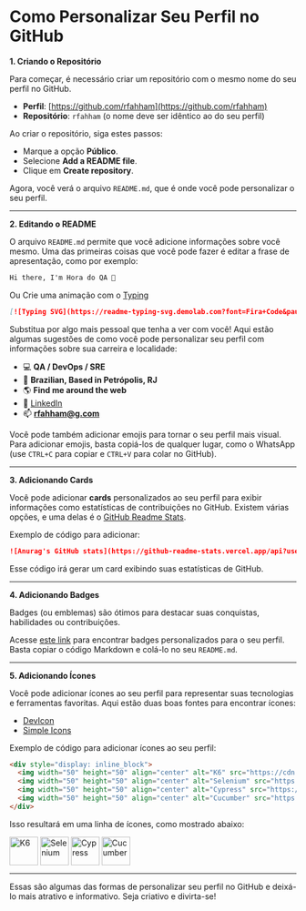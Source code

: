 # Como Personalizar Seu Perfil no GitHub

**1. Criando o Repositório**

Para começar, é necessário criar um repositório com o mesmo nome do seu perfil no GitHub.

- **Perfil**: [https://github.com/rfahham](https://github.com/rfahham)
- **Repositório**: `rfahham` (o nome deve ser idêntico ao do seu perfil)

Ao criar o repositório, siga estes passos:

- Marque a opção **Público**.
- Selecione **Add a README file**.
- Clique em **Create repository**.

Agora, você verá o arquivo `README.md`, que é onde você pode personalizar o seu perfil.

---

**2. Editando o README**

O arquivo `README.md` permite que você adicione informações sobre você mesmo. Uma das primeiras coisas que você pode fazer é editar a frase de apresentação, como por exemplo:

```markdown
Hi there, I'm Hora do QA 👋
```

Ou Crie uma animação com o [Typing](https://readme-typing-svg.demolab.com/demo/)

```markdown
[![Typing SVG](https://readme-typing-svg.demolab.com?font=Fira+Code&pause=1000&width=435&lines=Hi+there%2C+I'm+Hora+do+QA+%F0%9F%91%8B)](https://git.io/typing-svg)
```

Substitua por algo mais pessoal que tenha a ver com você! Aqui estão algumas sugestões de como você pode personalizar seu perfil com informações sobre sua carreira e localidade:

- 💻 **QA / DevOps / SRE**
- 🏡 **Brazilian, Based in Petrópolis, RJ**
- 🌎 **Find me around the web**
- 💼 [LinkedIn](https://www.linkedin.com/in/ricardo-fahham/)
- 📫 **rfahham@g.com**

Você pode também adicionar emojis para tornar o seu perfil mais visual. Para adicionar emojis, basta copiá-los de qualquer lugar, como o WhatsApp (use `CTRL+C` para copiar e `CTRL+V` para colar no GitHub).

---

**3. Adicionando Cards**

Você pode adicionar **cards** personalizados ao seu perfil para exibir informações como estatísticas de contribuições no GitHub. Existem várias opções, e uma delas é o [GitHub Readme Stats](https://github.com/anuraghazra/github-readme-stats).

Exemplo de código para adicionar:

```markdown
![Anurag's GitHub stats](https://github-readme-stats.vercel.app/api?username=anuraghazra&theme=dark&show_icons=true)
```

Esse código irá gerar um card exibindo suas estatísticas de GitHub.

---

**4. Adicionando Badges**

Badges (ou emblemas) são ótimos para destacar suas conquistas, habilidades ou contribuições.

Acesse [este link](https://github.com/Ileriayo/markdown-badges) para encontrar badges personalizados para o seu perfil. Basta copiar o código Markdown e colá-lo no seu `README.md`.

---

**5. Adicionando Ícones**

Você pode adicionar ícones ao seu perfil para representar suas tecnologias e ferramentas favoritas. Aqui estão duas boas fontes para encontrar ícones:

- [DevIcon](https://devicon.dev/)
- [Simple Icons](https://simpleicons.org/)

Exemplo de código para adicionar ícones ao seu perfil:

```html
<div style="display: inline_block">
  <img width="50" height="50" align="center" alt="K6" src="https://cdn.jsdelivr.net/gh/devicons/devicon@latest/icons/k6/k6-original.svg"/>
  <img width="50" height="50" align="center" alt="Selenium" src="https://cdn.jsdelivr.net/gh/devicons/devicon@latest/icons/selenium/selenium-original.svg"/>
  <img width="50" height="50" align="center" alt="Cypress" src="https://cdn.jsdelivr.net/gh/devicons/devicon@latest/icons/cypressio/cypressio-original.svg"/>
  <img width="50" height="50" align="center" alt="Cucumber" src="https://cdn.jsdelivr.net/gh/devicons/devicon@latest/icons/cucumber/cucumber-plain.svg"/>
</div>
```

Isso resultará em uma linha de ícones, como mostrado abaixo:

<div style="display: inline_block">
  <img width="50" height="50" align="center" alt="K6" src="https://cdn.jsdelivr.net/gh/devicons/devicon@latest/icons/k6/k6-original.svg"/>
  <img width="50" height="50" align="center" alt="Selenium" src="https://cdn.jsdelivr.net/gh/devicons/devicon@latest/icons/selenium/selenium-original.svg"/>
  <img width="50" height="50" align="center" alt="Cypress" src="https://cdn.jsdelivr.net/gh/devicons/devicon@latest/icons/cypressio/cypressio-original.svg"/>
  <img width="50" height="50" align="center" alt="Cucumber" src="https://cdn.jsdelivr.net/gh/devicons/devicon@latest/icons/cucumber/cucumber-plain.svg"/>
</div>

---

Essas são algumas das formas de personalizar seu perfil no GitHub e deixá-lo mais atrativo e informativo. Seja criativo e divirta-se!
